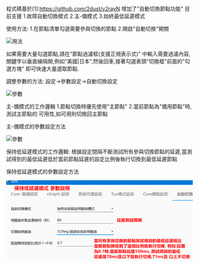 程式碼基於[1]:https://github.com/2dust/v2rayN
增加了"自動切換節點功能"
目前支援
1.故障自動切換模式
2.主-備模式 
3.始終最低延遲模式


使用方法:
1.在節點清單勾選需要參與切換的節點
2.開啟"自動切換"開關

![用法](3.png)

如果需要大量勾選節點,請在"節點過濾框(支援正規表示式)" 中輸入需要過濾內容,關鍵字以垂直線隔開,例如"美國|日本",然後回車,接著勾選表頭"切換框"前面的"勾選方塊" 即可快速大量選取節點.



調整參數的方法:    設定->參數設定->自動切換設定

![參數](4.png)


主-備模式的工作邏輯
1.節點切換時優先使用"主節點"
2.當前節點為"備用節點"時,測試主節點的
可用性,如可用則切換回主節點

主-備模式的參數設定方法

![參數](5.png)


保持低延遲模式的工作邏輯:
根據設定間隔不斷測試所有參與切換節點的延遲,當測試得到的最低延遲低於當前節點延遲的設定比例後執行切換到最低延遲節點

保持低延遲模式的參數設定方法

![參數](6.png)
